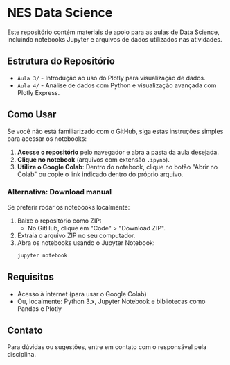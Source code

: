 # NES Data Science

Este repositório contém materiais de apoio para as aulas de Data Science, incluindo notebooks Jupyter e arquivos de dados utilizados nas atividades.

## Estrutura do Repositório

- `Aula 3/` - Introdução ao uso do Plotly para visualização de dados.
- `Aula 4/` - Análise de dados com Python e visualização avançada com Plotly Express.

## Como Usar

Se você não está familiarizado com o GitHub, siga estas instruções simples para acessar os notebooks:

1. **Acesse o repositório** pelo navegador e abra a pasta da aula desejada.
2. **Clique no notebook** (arquivos com extensão `.ipynb`).
3. **Utilize o Google Colab**: Dentro do notebook, clique no botão "Abrir no Colab" ou copie o link indicado dentro do próprio arquivo.

### Alternativa: Download manual

Se preferir rodar os notebooks localmente:

1. Baixe o repositório como ZIP:
   - No GitHub, clique em "Code" > "Download ZIP".
2. Extraia o arquivo ZIP no seu computador.
3. Abra os notebooks usando o Jupyter Notebook:
   ```sh
   jupyter notebook
   ```

## Requisitos

- Acesso à internet (para usar o Google Colab)
- Ou, localmente: Python 3.x, Jupyter Notebook e bibliotecas como Pandas e Plotly

## Contato

Para dúvidas ou sugestões, entre em contato com o responsável pela disciplina.
